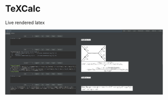 # TeXCalc

Live rendered latex

 ![](https://raw.githubusercontent.com/APN-Pucky/TeXCalc/master/image/preview.png)
